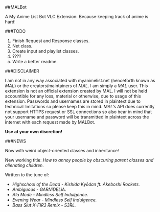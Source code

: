 ##MALBot

A My Anime List Bot VLC Extension. Because keeping track of anime is hard!

###TODO

1. Finish Request and Response classes.
2. Net class.
3. Create input and playlist classes.
4. ????
5. Write a better readme.

###DISCLAIMER

I am not in any way associated with myanimelist.net (henceforth known
as *MAL*) or the creators/maintainers of *MAL*. I am simply a *MAL* user.
This extension is not an official extension created by MAL. I will not
be held accountible for any loss, material or otherwise, due to usage
of this extension. Passwords and usernames are stored in plaintext due
to technical limitations so please keep this in mind. *MAL's* API does
currently not support HTTPS request or SSL connections so also bear in
mind that your username and password will be transmitted in plaintext
across the internet with each request made by MALBot.

**Use at your own discretion!**

###NEWS

Now with weird object-oriented classes and inheritance!

New working title:
*How to annoy people by obscuring parent classes and alienating children.*

Written to the tune of:

- *Highschool of the Dead - Kishida Kyōdan ft. Akeboshi Rockets.*
- *Ambiguous - GARNiDELiA.*
- *Ala Mode - Mindless Self Indulgence.*
- *Evening Wear - Mindless Self Indulgence.*
- *Bass Slut X-FIR3 Remix - S3RL.*
